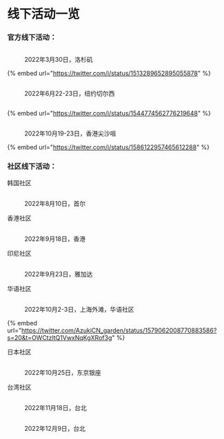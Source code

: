 # 线下活动一览

### **官方线下活动：**

<figure><img src="../.gitbook/assets/image (4).png" alt=""><figcaption><p>2022年3月30日，洛杉矶</p></figcaption></figure>

{% embed url="https://twitter.com/i/status/1513289652895055878" %}

<figure><img src="../.gitbook/assets/image (1) (1).png" alt=""><figcaption><p>2022年6月22-23日，纽约切尔西</p></figcaption></figure>

<figure><img src="../.gitbook/assets/image (2) (3).png" alt=""><figcaption></figcaption></figure>

{% embed url="https://twitter.com/i/status/1544774562776219648" %}

<figure><img src="../.gitbook/assets/image (12).png" alt=""><figcaption><p>2022年10月19-23日，香港尖沙咀</p></figcaption></figure>

{% embed url="https://twitter.com/i/status/1586122957465612288" %}

### 社区线下活动：

韩国社区

<figure><img src="../.gitbook/assets/image (11).png" alt=""><figcaption><p>2022年8月10日，首尔</p></figcaption></figure>

香港社区

<figure><img src="../.gitbook/assets/image (14).png" alt=""><figcaption><p>2022年9月18日，香港</p></figcaption></figure>

印尼社区

<figure><img src="../.gitbook/assets/image (15).png" alt=""><figcaption><p>2022年9月23日，雅加达</p></figcaption></figure>

华语社区

<figure><img src="../.gitbook/assets/image (1) (2).png" alt=""><figcaption><p>2022年10月2-3日，上海外滩，华语社区</p></figcaption></figure>

{% embed url="https://twitter.com/AzukiCN_garden/status/1579062008770883586?s=20&t=OWCtzltQ1VwxNqKgXRof3g" %}

日本社区

<figure><img src="../.gitbook/assets/image (6).png" alt=""><figcaption><p>2022年10月25日，东京银座</p></figcaption></figure>

台湾社区

<figure><img src="../.gitbook/assets/image (10).png" alt=""><figcaption><p>2022年11月18日，台北</p></figcaption></figure>

<figure><img src="../.gitbook/assets/image (1).png" alt=""><figcaption><p>2022年12月9日，台北</p></figcaption></figure>
